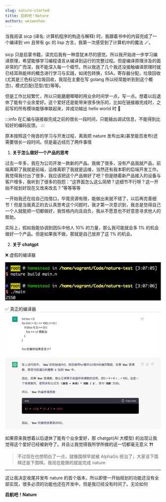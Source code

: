 ```yaml
---
slug: nature-started
title: 启航吧！Nature
authors: weiwenhao
---
```


当我阅读 sicp (译名: 计算机程序的构造与解释) 时，我跟着书中的内容完成了一个编译到 vm 且带有 gc 的 lisp 方言，我第一次感受到了计算机中的魔法 🪄。

sicp 只是启蒙书籍，读完后我有一种意犹未尽的感觉。所以我开始进一步学习编译原理，希望能够学习编程语言从编译到运行的完整过程。但是编译原理涉及的面非常的广而深，我不能深入每一个细节。所以我选了几个我还没接触编译原理时就已经耳熟能祥的概念进行学习与实践，如闭包转换，SSA，寄存器分配，垃圾回收(尤其是三色标记垃圾回收，我现在主要在写 golang 所以经常能听到到这个概念)，模式匹配(范型/宏)等等。

但是工作比较繁忙，所以只能磨磨唧唧的用业余时间学一点，写一点。想着以后退休了能有个业余爱好。这个爱好还是能带来很多快乐的，比如在链接器完成时，之前写的所有模块能够串联起来，并成功输出 hello world 时 🎉

:::info
在汇编与链接器完成之前的很长一段时间，只能输出调试信息，不能得到比较好的编码反馈。
:::

原本按照这个拖沓的学习与开发过程，离我把 nature 发布出来(甚至能否发布)还需要很长一段时间。但是最近经历了两件事情

1. **关于怎么做好一个产品的思考**

过去一年多，我在为公司开发一款新的产品。我做了很多，没有产品我就产品，前端离职了我就是前端，运维离职了我就是运维，当然还有我本职的后端开发工作。我觉得我付出了很多，我应该把这个产品做好了吧？但是随着新产品接入的设备与客户增多，我听到了很多的抱怨：“这界面怎么这么简陋？这细节不行呀？这一开始不规划好现在又改来改去？”等等等等

一开始我还在给自己找借口，毕竟资源有限，能做出来就不错了，以后再完善细节！️但是当我真正的去认真思考这个问题时，我才第一次意识到，我总是觉得自己一个人就能把一切都做好，我性格内向且自负，我从不愿意也不好意思寻求他人的帮助。

实际上，假如我能协调到团队中他人 10% 的力量，那么我可能就会多 1% 的机会做好一个产品。但是如果我不做，那就是自己放弃了这 1% 的机会。

2. **关于 chatgpt**

❌ 虚假的编译器

![](https://raw.githubusercontent.com/weiwenhao/pictures/main/blogs20230508110746.png)

✅ 真正的编译器
![](https://raw.githubusercontent.com/weiwenhao/pictures/main/blogs20230508110602.png)

如果原来我想着以后退休了能有个业余爱好，那 chatgpt(AI 大模型) 的出现让我觉得这个爱好已经被剥夺了。并且让我觉得我所学所做的这一切都毫无意义 ❓️❗

> 不过现在也想明白了一点，就像围棋早就被 AlphaGo 统治了，大家该下围棋还是下围棋。我现在能做的就是完成 nature

---

这让我决定收尾并发布 nature 的首个版本，所以即使一开始规划的功能还没有全部实现，很多必须的功能也还在开发中，但是我已经没有时间了。无论如何

**启航吧！Nature**
